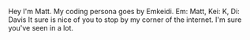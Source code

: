 Hey I'm Matt. My coding persona goes by Emkeidi. 
Em: Matt, Kei: K, Di: Davis
It sure is nice of you to stop by my corner of the internet. 
I'm sure you've seen in a lot. 
